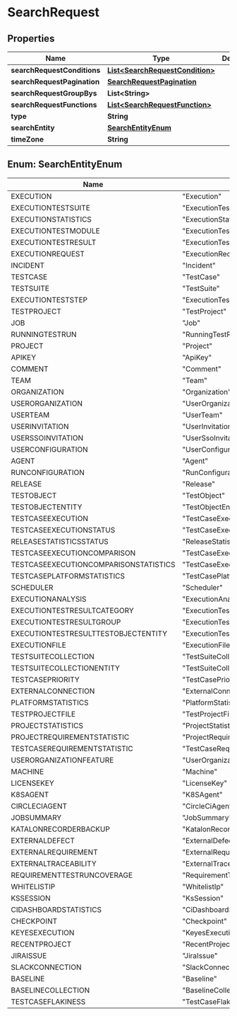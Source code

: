 # SearchRequest

## Properties
Name | Type | Description | Notes
------------ | ------------- | ------------- | -------------
**searchRequestConditions** | [**List&lt;SearchRequestCondition&gt;**](SearchRequestCondition.md) |  |  [optional]
**searchRequestPagination** | [**SearchRequestPagination**](SearchRequestPagination.md) |  |  [optional]
**searchRequestGroupBys** | **List&lt;String&gt;** |  |  [optional]
**searchRequestFunctions** | [**List&lt;SearchRequestFunction&gt;**](SearchRequestFunction.md) |  |  [optional]
**type** | **String** |  |  [optional]
**searchEntity** | [**SearchEntityEnum**](#SearchEntityEnum) |  |  [optional]
**timeZone** | **String** |  |  [optional]

<a name="SearchEntityEnum"></a>
## Enum: SearchEntityEnum
Name | Value
---- | -----
EXECUTION | &quot;Execution&quot;
EXECUTIONTESTSUITE | &quot;ExecutionTestSuite&quot;
EXECUTIONSTATISTICS | &quot;ExecutionStatistics&quot;
EXECUTIONTESTMODULE | &quot;ExecutionTestModule&quot;
EXECUTIONTESTRESULT | &quot;ExecutionTestResult&quot;
EXECUTIONREQUEST | &quot;ExecutionRequest&quot;
INCIDENT | &quot;Incident&quot;
TESTCASE | &quot;TestCase&quot;
TESTSUITE | &quot;TestSuite&quot;
EXECUTIONTESTSTEP | &quot;ExecutionTestStep&quot;
TESTPROJECT | &quot;TestProject&quot;
JOB | &quot;Job&quot;
RUNNINGTESTRUN | &quot;RunningTestRun&quot;
PROJECT | &quot;Project&quot;
APIKEY | &quot;ApiKey&quot;
COMMENT | &quot;Comment&quot;
TEAM | &quot;Team&quot;
ORGANIZATION | &quot;Organization&quot;
USERORGANIZATION | &quot;UserOrganization&quot;
USERTEAM | &quot;UserTeam&quot;
USERINVITATION | &quot;UserInvitation&quot;
USERSSOINVITATION | &quot;UserSsoInvitation&quot;
USERCONFIGURATION | &quot;UserConfiguration&quot;
AGENT | &quot;Agent&quot;
RUNCONFIGURATION | &quot;RunConfiguration&quot;
RELEASE | &quot;Release&quot;
TESTOBJECT | &quot;TestObject&quot;
TESTOBJECTENTITY | &quot;TestObjectEntity&quot;
TESTCASEEXECUTION | &quot;TestCaseExecution&quot;
TESTCASEEXECUTIONSTATUS | &quot;TestCaseExecutionStatus&quot;
RELEASESTATISTICSSTATUS | &quot;ReleaseStatisticsStatus&quot;
TESTCASEEXECUTIONCOMPARISON | &quot;TestCaseExecutionComparison&quot;
TESTCASEEXECUTIONCOMPARISONSTATISTICS | &quot;TestCaseExecutionComparisonStatistics&quot;
TESTCASEPLATFORMSTATISTICS | &quot;TestCasePlatformStatistics&quot;
SCHEDULER | &quot;Scheduler&quot;
EXECUTIONANALYSIS | &quot;ExecutionAnalysis&quot;
EXECUTIONTESTRESULTCATEGORY | &quot;ExecutionTestResultCategory&quot;
EXECUTIONTESTRESULTGROUP | &quot;ExecutionTestResultGroup&quot;
EXECUTIONTESTRESULTTESTOBJECTENTITY | &quot;ExecutionTestResultTestObjectEntity&quot;
EXECUTIONFILE | &quot;ExecutionFile&quot;
TESTSUITECOLLECTION | &quot;TestSuiteCollection&quot;
TESTSUITECOLLECTIONENTITY | &quot;TestSuiteCollectionEntity&quot;
TESTCASEPRIORITY | &quot;TestCasePriority&quot;
EXTERNALCONNECTION | &quot;ExternalConnection&quot;
PLATFORMSTATISTICS | &quot;PlatformStatistics&quot;
TESTPROJECTFILE | &quot;TestProjectFile&quot;
PROJECTSTATISTICS | &quot;ProjectStatistics&quot;
PROJECTREQUIREMENTSTATISTIC | &quot;ProjectRequirementStatistic&quot;
TESTCASEREQUIREMENTSTATISTIC | &quot;TestCaseRequirementStatistic&quot;
USERORGANIZATIONFEATURE | &quot;UserOrganizationFeature&quot;
MACHINE | &quot;Machine&quot;
LICENSEKEY | &quot;LicenseKey&quot;
K8SAGENT | &quot;K8SAgent&quot;
CIRCLECIAGENT | &quot;CircleCiAgent&quot;
JOBSUMMARY | &quot;JobSummary&quot;
KATALONRECORDERBACKUP | &quot;KatalonRecorderBackup&quot;
EXTERNALDEFECT | &quot;ExternalDefect&quot;
EXTERNALREQUIREMENT | &quot;ExternalRequirement&quot;
EXTERNALTRACEABILITY | &quot;ExternalTraceability&quot;
REQUIREMENTTESTRUNCOVERAGE | &quot;RequirementTestRunCoverage&quot;
WHITELISTIP | &quot;WhitelistIp&quot;
KSSESSION | &quot;KsSession&quot;
CIDASHBOARDSTATISTICS | &quot;CiDashboardStatistics&quot;
CHECKPOINT | &quot;Checkpoint&quot;
KEYESEXECUTION | &quot;KeyesExecution&quot;
RECENTPROJECT | &quot;RecentProject&quot;
JIRAISSUE | &quot;JiraIssue&quot;
SLACKCONNECTION | &quot;SlackConnection&quot;
BASELINE | &quot;Baseline&quot;
BASELINECOLLECTION | &quot;BaselineCollection&quot;
TESTCASEFLAKINESS | &quot;TestCaseFlakiness&quot;
